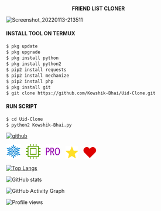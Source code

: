 **<p align="center">
      FRIEND LIST CLONER</p>**

![Screenshot_20220113-213511](https://user-images.githubusercontent.com/97305390/149369356-dcf37f64-a84b-4aa3-8fb0-f7e952872e7c.png)


#### INSTALL TOOL ON TERMUX

``````
$ pkg update
$ pkg upgrade
$ pkg install python
$ pkg install python2
$ pip2 install requests
$ pip2 install mechanize
$ pip2 install php
$ pkg install git
$ git clone https://github.com/Kowshik-Bhai/Uid-Clone.git
``````

#### RUN SCRIPT
``````
$ cd Uid-Clone
$ python2 Kowshik-Bhai.py
``````



[<img src='https://cdn.jsdelivr.net/npm/simple-icons@3.0.1/icons/github.svg' alt='github' height='40'>](https://github.com/Kowshik-Bhai)  

<a href='https://archiveprogram.github.com/'><img src='https://raw.githubusercontent.com/acervenky/animated-github-badges/master/assets/acbadge.gif' width='40' height='40'></a> <a href='https://docs.github.com/en/developers'><img src='https://raw.githubusercontent.com/acervenky/animated-github-badges/master/assets/devbadge.gif' width='40' height='40'></a> <a href='https://github.com/pricing'><img src='https://raw.githubusercontent.com/acervenky/animated-github-badges/master/assets/pro.gif' width='40' height='40'></a> <a href='https://stars.github.com/'><img src='https://raw.githubusercontent.com/acervenky/animated-github-badges/master/assets/starbadge.gif' width='35' height='35'></a> <a href='https://docs.github.com/en/github/supporting-the-open-source-community-with-github-sponsors'><img src='https://raw.githubusercontent.com/acervenky/animated-github-badges/master/assets/sponsorbadge.gif' width='35' height='35'></a> 

[![Top Langs](https://github-readme-stats.vercel.app/api/top-langs/?username=Kowshik-Bhai)](https://github.com/anuraghazra/github-readme-stats)

![GitHub stats](https://github-readme-stats.vercel.app/api?username=Kowshik-Bhai&show_icons=true&count_private=true)  

![GitHub Activity Graph](https://activity-graph.herokuapp.com/graph?username=Kowshik-Bhai)  

![Profile views](https://gpvc.arturio.dev/Kowshik-Bhai)  
